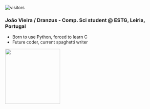 ![visitors](https://visitor-badge.glitch.me/badge?page_id=${Dranzus}.${Dranzus})

### João Vieira / Dranzus - Comp. Sci student @ ESTG, Leiria, Portugal
- Born to use Python, forced to learn C
- Future coder, current spaghetti writer

<!--START_SECTION:waka-->
<!--END_SECTION:waka-->

<img height="180em" src="https://github-readme-stats.vercel.app/api?username=Dranzus&show_icons=true&hide_border=true&&count_private=true&include_all_commits=true" />

